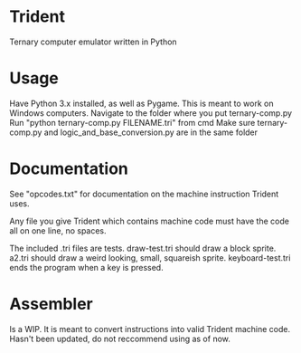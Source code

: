 # Trident
Ternary computer emulator written in Python

# Usage
Have Python 3.x installed, as well as Pygame. This is meant to work on Windows computers.
Navigate to the folder where you put ternary-comp.py
Run "python ternary-comp.py FILENAME.tri" from cmd
Make sure ternary-comp.py and logic_and_base_conversion.py are in the same folder

# Documentation
See "opcodes.txt" for documentation on the machine instruction Trident uses.

Any file you give Trident which contains machine code must have the code all on one line, no spaces.

The included .tri files are tests. draw-test.tri should draw a block sprite. a2.tri should draw a weird looking, small, squareish sprite.
keyboard-test.tri ends the program when a key is pressed.

# Assembler

Is a WIP. It is meant to convert instructions into valid Trident machine code. Hasn't been updated, do not reccommend using as of now.
